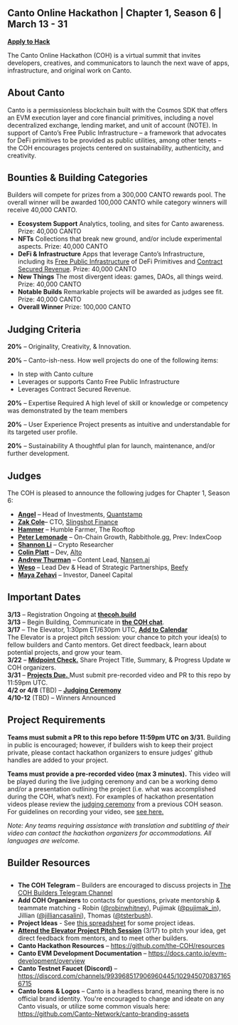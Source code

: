 ## Canto Online Hackathon | Chapter 1, Season 6 | March 13 - 31

[**Apply to Hack**](https://eugnmr538db.typeform.com/to/BCe0ZX8H)  

The Canto Online Hackathon (COH) is a virtual summit that invites developers, creatives, and communicators to launch the next wave of apps, infrastructure, and original work on Canto. 



## **About Canto**

Canto is a permissionless blockchain built with the Cosmos SDK that offers an EVM execution layer and core financial primitives, including a novel decentralized exchange, lending market, and unit of account (NOTE). In support of Canto’s Free Public Infrastructure – a framework that advocates for DeFi primitives to be provided as public utilities, among other tenets –  the COH encourages projects centered on sustainability, authenticity, and creativity. 


## **Bounties & Building Categories**
Builders will compete for prizes from a 300,000 CANTO rewards pool. The overall winner will be awarded 100,000 CANTO while category winners will receive 40,000 CANTO.

* **Ecosystem Support** 
Analytics, tooling, and sites for Canto awareness. 
Prize: 40,000 CANTO
* **NFTs**
Collections that break new ground, and/or include experimental aspects. 
Prize: 40,000 CANTO
* **DeFi & Infrastructure** 
Apps that leverage Canto’s Infrastructure, including its [Free Public Infrastructure](https://docs.canto.io/readme/free-public-infrastructure-fpi) of DeFi Primitives and [Contract Secured Revenue](https://docs.canto.io/evm-development/contract-secured-revenue-csr). 
Prize: 40,000 CANTO
* **New Things**
The most divergent ideas: games, DAOs, all things weird.  
Prize: 40,000 CANTO
* **Notable Builds**
Remarkable projects will be awarded as judges see fit. 
Prize: 40,000 CANTO
* **Overall Winner**
Prize: 100,000 CANTO


## **Judging Criteria**

**20%** – Originality, Creativity, & Innovation.

**20%** – Canto-ish-ness. How well projects do one of the following items:
* In step with Canto culture
* Leverages or supports Canto Free Public Infrastructure
* Leverages Contract Secured Revenue.

**20%** – Expertise Required
A high level of skill or knowledge or competency was demonstrated by the team members

**20%** – User Experience
Project presents as intuitive and understandable for its targeted user profile.

**20%** – Sustainability
A thoughtful plan for launch, maintenance, and/or further development.  



## **Judges**

The COH is pleased to announce the following judges for Chapter 1, Season 6:

* [**Angel**](https://twitter.com/annngelkek)  –  Head of Investments, [Quantstamp](https://quantstamp.com)
* [**Zak Cole**](https://twitter.com/0xzak)– CTO, [Slingshot Finance](https://slingshot.finance)
* [**Hammer**](https://twitter.com/0x_Hammer)  – Humble Farmer, The Rooftop
* [**Peter Lemonade**](https://twitter.com/AlphaLemonade) – On-Chain Growth, Rabbithole.gg, Prev: IndexCoop
* [**Shannon Li**](https://twitter.com/shannonlitweets)   – Crypto Researcher
* [**Colin Platt**](https://twitter.com/colingplatt) – Dev, [Alto](https://alto.build)
* [**Andrew Thurman**](https://twitter.com/Blockanalia)  – Content Lead, [Nansen.ai](https://www.nansen.ai/)
* [**Weso**](https://twitter.com/w3soBeefy)  –  Lead Dev & Head of Strategic Partnerships, [Beefy](https://beefy.com)
* [**Maya Zehavi**](https://twitter.com/mayazi)  –  Investor, Daneel Capital



## **Important Dates**

**3/13** – Registration Ongoing at [**thecoh.build**](https://thecoh.build)  
**3/13** – Begin Building, Communicate in [**the COH chat**](https://t.me/+aXvNO-ZcrWZjYTIx).   
**3/17** – The Elevator, 1:30pm ET/630pm UTC, [**Add to Calendar**](https://calendar.google.com/calendar/event?action=TEMPLATE&tmeid=NTE2bWc5dmcwMzRsYjBjam1hZjRqbTZsYTEgY18xNmYwYzVlNWQ2MjdmMzVhODQ3MmExMTkyNjZhNzUzYjMxOWYxMmViZmM5YTRhMTYxZWM4N2FkYjJlYWI0NjNkQGc&tmsrc=c_16f0c5e5d627f35a8472a119266a753b319f12ebfc9a4a161ec87adb2eab463d%40group.calendar.google.com)  
The Elevator is a project pitch session: your chance to pitch your idea(s) to fellow builders and Canto mentors. Get direct feedback, learn about potential projects, and grow your team.   
**3/22** – [**Midpoint Check.**](https://form.jotform.com/230715071440142) Share Project Title, Summary, & Progress Update w COH organizers.   
**3/31** – [**Projects Due.** ](https://form.jotform.com/230715664321148) Must submit pre-recorded video and PR to this repo by 11:59pm UTC.  
**4/2 or 4/8** (TBD) – [**Judging Ceremony**](https://youtube.com/live/inbF96BadPA?feature=share)  
**4/10-12** (TBD) – Winners Announced   

## **Project Requirements** ## 

**Teams must submit a PR to this repo before 11:59pm UTC on 3/31.** 
Building in public is encouraged; however, if builders wish to keep their project private, please contact hackathon organizers to ensure judges' github handles are added to your project. 

**Teams must provide a pre-recorded video (max 3 minutes).** 
This video will be played during the live judging ceremony and can be a working demo and/or a presentation outlining the project (i.e. what was accomplished during the COH, what’s next). For examples of hackathon presentation videos please review the [judging ceremony](https://youtube.com/live/RzcgrWfUhlw?feature=share) from a previous COH season. For guidelines on recording your video, see [see here.](https://docs.google.com/document/d/1ROIdoGOL9zmSGpq9081uQ3t0HH1WNlObn5HREgoP4Pk/edit?usp=sharing)

*Note: Any teams requiring assistance with translation and subtitling of their video can contact the hackathon organizers for accommodations. All languages are welcome.* 

## **Builder Resources**
## 

* **The COH Telegram** – Builders are encouraged to discuss projects in [The COH Builders Telegram Channel](https://t.me/+aXvNO-ZcrWZjYTIx) 
* **Add COH Organizers** to contacts for questions, private mentorship & teammate matching -  Robin ([@robinwhitney](https://t.me/robinwhitney)), Pujimak ([@pujimak_in](https://t.me/pujimak_in)), Jillian ([@jilliancasalini](https://t.me/jilliancasalini)), Thomas ([@tsterbush](https://t.me/tsterbush)). 
* **Project Ideas** - See [this spreadsheet](https://docs.google.com/spreadsheets/d/1Ecp7ixsFEtIyZw4qzmLYOOT6NHUWqHn0bZHi1eaY6DQ/edit?usp=sharing) for some project ideas.
* **[Attend the Elevator Project Pitch Session]((https://calendar.google.com/calendar/event?action=TEMPLATE&tmeid=NTE2bWc5dmcwMzRsYjBjam1hZjRqbTZsYTEgY18xNmYwYzVlNWQ2MjdmMzVhODQ3MmExMTkyNjZhNzUzYjMxOWYxMmViZmM5YTRhMTYxZWM4N2FkYjJlYWI0NjNkQGc&tmsrc=c_16f0c5e5d627f35a8472a119266a753b319f12ebfc9a4a161ec87adb2eab463d%40group.calendar.google.com))** (3/17) to pitch your idea, get direct feedback from mentors, and to meet other builders. 
* **Canto Hackathon Resources** – https://github.com/the-COH/resources
* **Canto EVM Development Documentation** – https://docs.canto.io/evm-development/overview
* **Canto Testnet Faucet (Discord)** – https://discord.com/channels/993968517906960445/1029450708371656715
*  **Canto Icons & Logos** – Canto is a headless brand, meaning there is no official brand identity. You're encouraged to change and ideate on any Canto visuals, or utilize some common visuals here: https://github.com/Canto-Network/canto-branding-assets
